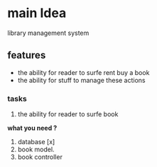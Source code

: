 # main Idea

library management system

## features

- the ability for reader to surfe rent buy a book
- the ability for stuff to manage these actions

### tasks

1. the ability for reader to surfe book

**what you need ?**

1. database [x]
2. book model.
3. book controller
